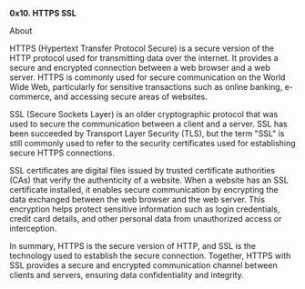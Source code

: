 ******0x10. HTTPS SSL******

About

HTTPS (Hypertext Transfer Protocol Secure) is a secure version of the HTTP protocol used for transmitting data over the internet. It provides a secure and encrypted connection between a web browser and a web server. HTTPS is commonly used for secure communication on the World Wide Web, particularly for sensitive transactions such as online banking, e-commerce, and accessing secure areas of websites.

SSL (Secure Sockets Layer) is an older cryptographic protocol that was used to secure the communication between a client and a server. SSL has been succeeded by Transport Layer Security (TLS), but the term "SSL" is still commonly used to refer to the security certificates used for establishing secure HTTPS connections.

SSL certificates are digital files issued by trusted certificate authorities (CAs) that verify the authenticity of a website. When a website has an SSL certificate installed, it enables secure communication by encrypting the data exchanged between the web browser and the web server. This encryption helps protect sensitive information such as login credentials, credit card details, and other personal data from unauthorized access or interception.

In summary, HTTPS is the secure version of HTTP, and SSL is the technology used to establish the secure connection. Together, HTTPS with SSL provides a secure and encrypted communication channel between clients and servers, ensuring data confidentiality and integrity.
